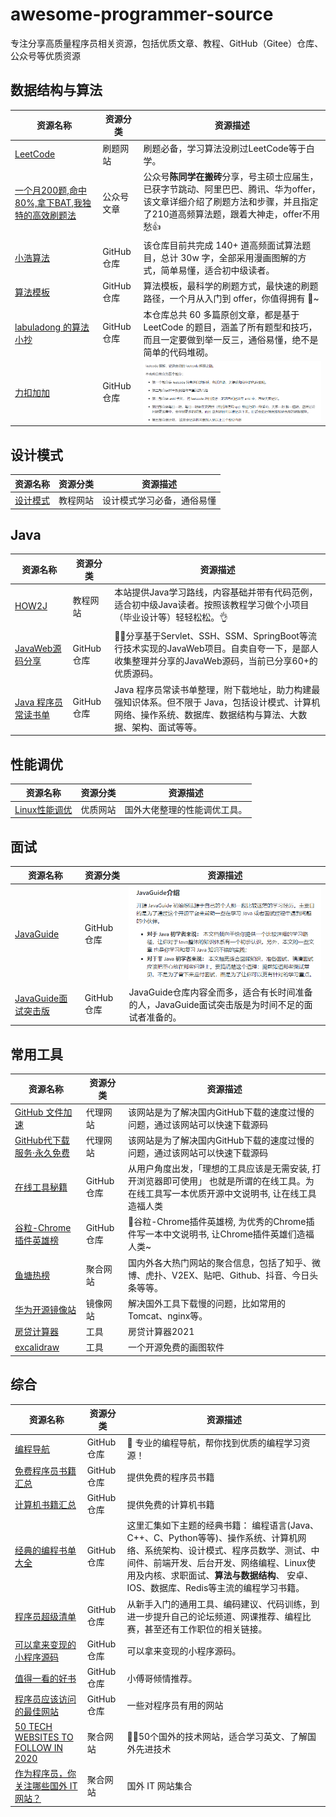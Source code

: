 # awesome-programmer-source
专注分享高质量程序员相关资源，包括优质文章、教程、GitHub（Gitee）仓库、公众号等优质资源

## 数据结构与算法

|资源名称|资源分类|资源描述|
|-|-|-|
|[LeetCode](https://leetcode-cn.com/)|刷题网站|刷题必备，学习算法没刷过LeetCode等于白学。|
|[一个月200题,命中80%,拿下BAT,我独特的高效刷题法](https://mp.weixin.qq.com/s/xr2abGNv8wDZJ-qyN4KewQ)|公众号文章|公众号**陈同学在搬砖**分享，号主硕士应届生，已获字节跳动、阿里巴巴、腾讯、华为offer，该文章详细介绍了刷题方法和步骤，并且指定了210道高频算法题，跟着大神走，offer不用愁👍|
|[小浩算法](https://github.com/geekxh/hello-algorithm)|GitHub仓库|该仓库目前共完成 140+ 道高频面试算法题目，总计 30w 字，全部采用漫画图解的方式，简单易懂，适合初中级读者。|
|[算法模板](https://github.com/greyireland/algorithm-pattern)|GitHub仓库|算法模板，最科学的刷题方式，最快速的刷题路径，一个月从入门到 offer，你值得拥有 🐶~|
|[labuladong 的算法小抄](https://github.com/labuladong/fucking-algorithm)|GitHub仓库|本仓库总共 60 多篇原创文章，都是基于 LeetCode 的题目，涵盖了所有题型和技巧，而且一定要做到举一反三，通俗易懂，绝不是简单的代码堆砌。|
|[力扣加加](https://github.com/azl397985856/leetcode)|GitHub仓库|![力扣加加](picture/20200907195001.png)|

## 设计模式
|资源名称|资源分类|资源描述|
|-|-|-|
|[设计模式](https://refactoringguru.cn/design-patterns)|教程网站|设计模式学习必备，通俗易懂|

## Java
|资源名称|资源分类|资源描述|
|-|-|-|
|[HOW2J](https://how2j.cn/)|教程网站|本站提供Java学习路线，内容基础并带有代码范例，适合初中级Java读者。按照该教程学习做个小项目（毕业设计等）轻轻松松。👌|
|[JavaWeb源码分享](https://github.com/coderzcr/JavaWeb-Project-Source-Share)|GitHub仓库|🌱🚀分享基于Servlet、SSH、SSM、SpringBoot等流行技术实现的JavaWeb项目。自卖自夸一下，是鄙人收集整理并分享的JavaWeb源码，当前已分享60+的优质源码。|
|[Java 程序员常读书单](https://github.com/itwanger/JavaBooks)|GitHub仓库|Java 程序员常读书单整理，附下载地址，助力构建最强知识体系。但不限于 Java，包括设计模式、计算机网络、操作系统、数据库、数据结构与算法、大数据、架构、面试等等。|

## 性能调优
|资源名称|资源分类|资源描述|
|-|-|-|
|[Linux性能调优](http://www.brendangregg.com/linuxperf.html)|优质网站|国外大佬整理的性能调优工具。|

## 面试
|资源名称|资源分类|资源描述|
|-|-|-|
|[JavaGuide](https://github.com/Snailclimb/JavaGuide)|GitHub仓库|![JavaGuide](picture/20200904101101.png)|
|[JavaGuide面试突击版](https://github.com/Snailclimb/JavaGuide-Interview)|GitHub仓库|JavaGuide仓库内容全而多，适合有长时间准备的人，JavaGuide面试突击版是为时间不足的面试者准备的。|

## 常用工具
|资源名称|资源分类|资源描述|
|-|-|-|
|[GitHub 文件加速](https://shrill-pond-3e81.hunsh.workers.dev/)|代理网站|该网站是为了解决国内GitHub下载的速度过慢的问题，通过该网站可以快速下载源码|
|[GitHub代下载服务·永久免费](http://gitd.cc/)|代理网站|该网站是为了解决国内GitHub下载的速度过慢的问题，通过该网站可以快速下载源码|
|[在线工具秘籍](https://github.com/zhaoolee/OnlineToolsBook)|GitHub仓库|从用户角度出发，「理想的工具应该是无需安装, 打开浏览器即可使用」 也就是所谓的在线工具。为在线工具写一本优质开源中文说明书, 让在线工具造福人类|
|[谷粒-Chrome插件英雄榜](https://github.com/zhaoolee/ChromeAppHeroes)|GitHub仓库|🌈谷粒-Chrome插件英雄榜, 为优秀的Chrome插件写一本中文说明书, 让Chrome插件英雄们造福人类~|
|[鱼塘热榜](https://mo.fish/)|聚合网站|国内外各大热门网站的聚合信息，包括了知乎、微博、虎扑、V2EX、贴吧、Github、抖音、今日头条等等。|
|[华为开源镜像站](https://mirrors.huaweicloud.com/)|镜像网站|解决国外工具下载慢的问题，比如常用的Tomcat、nginx等。|
|[房贷计算器](http://www.baiozhuntuixing.com/)|工具|房贷计算器2021|
|[excalidraw](https://excalidraw.com/)|工具|一个开源免费的画图软件|
## 综合
|资源名称|资源分类|资源描述|
|-|-|-|
|[编程导航](https://www.code-nav.cn/)|GitHub仓库|💎 专业的编程导航，帮你找到优质的编程学习资源！|
|[免费程序员书籍汇总](https://github.com/EbookFoundation/free-programming-books/)|GitHub仓库|提供免费的程序员书籍|
|[计算机书籍汇总](https://github.com/coderzcr/ComputerBooks)|GitHub仓库|提供免费的计算机书籍|
|[经典的编程书单大全](https://github.com/imarvinle/awesome-cs-books/)|GitHub仓库|这里汇集如下主题的经典书籍： 编程语言(Java、C++、C、Python等等)、操作系统、计算机网络、系统架构、设计模式、程序员数学、测试、中间件、前端开发、后台开发、网络编程、Linux使用及内核、求职面试、**算法与数据结构**、 安卓、IOS、数据库、Redis等主流的编程学习书籍。|
|[程序员超级清单](https://github.com/sdmg15/Best-websites-a-programmer-should-visit)|GitHub仓库|从新手入门的通用工具、编码建议、代码训练，到进一步提升自己的论坛频道、网课推荐、编程比赛，甚至还有工作职位的相关链接。|
|[可以拿来变现的小程序源码](https://github.com/JackonYang/list-of-wechat-mini-program-list)|GitHub仓库|可以拿来变现的小程序源码。|
|[值得一看的好书](https://github.com/fuzhengwei/CodeGuide/wiki/%E5%80%BC%E5%BE%97%E4%B8%80%E7%9C%8B%E7%9A%84%E5%A5%BD%E4%B9%A6)|GitHub仓库|小傅哥倾情推荐。|
|[程序员应该访问的最佳网站](https://github.com/sdmg15/Best-websites-a-programmer-should-visit)|GitHub仓库|一些对程序员有用的网站|
|[50 TECH WEBSITES TO FOLLOW IN 2020](https://get.tech/blog/50-tech-websites-to-follow-in-2020/#Best_websites_for_all_things_tech)|聚合网站|🐱‍🏍50个国外的技术网站，适合学习英文、了解国外先进技术|
|[作为程序员，你关注哪些国外 IT 网站？](https://www.zhihu.com/question/26155575)|聚合网站|国外 IT 网站集合|
